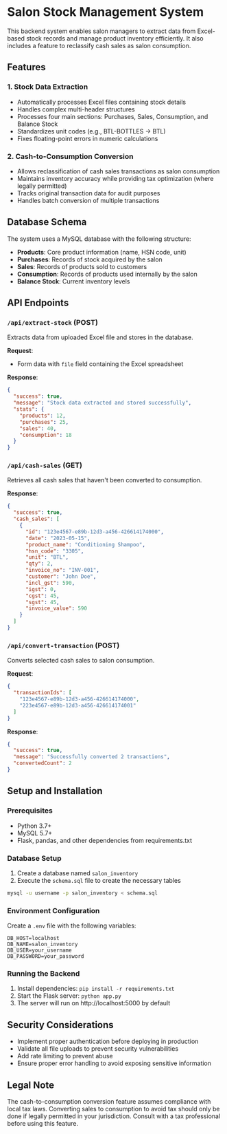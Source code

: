 # Salon Stock Management System

This backend system enables salon managers to extract data from Excel-based stock records and manage product inventory efficiently. It also includes a feature to reclassify cash sales as salon consumption.

## Features

### 1. Stock Data Extraction

- Automatically processes Excel files containing stock details
- Handles complex multi-header structures 
- Processes four main sections: Purchases, Sales, Consumption, and Balance Stock
- Standardizes unit codes (e.g., BTL-BOTTLES → BTL)
- Fixes floating-point errors in numeric calculations

### 2. Cash-to-Consumption Conversion

- Allows reclassification of cash sales transactions as salon consumption
- Maintains inventory accuracy while providing tax optimization (where legally permitted)
- Tracks original transaction data for audit purposes
- Handles batch conversion of multiple transactions

## Database Schema

The system uses a MySQL database with the following structure:

- **Products**: Core product information (name, HSN code, unit)
- **Purchases**: Records of stock acquired by the salon
- **Sales**: Records of products sold to customers
- **Consumption**: Records of products used internally by the salon
- **Balance Stock**: Current inventory levels

## API Endpoints

### `/api/extract-stock` (POST)

Extracts data from uploaded Excel file and stores in the database.

**Request**: 
- Form data with `file` field containing the Excel spreadsheet

**Response**:
```json
{
  "success": true,
  "message": "Stock data extracted and stored successfully",
  "stats": {
    "products": 12,
    "purchases": 25,
    "sales": 40,
    "consumption": 18
  }
}
```

### `/api/cash-sales` (GET)

Retrieves all cash sales that haven't been converted to consumption.

**Response**:
```json
{
  "success": true,
  "cash_sales": [
    {
      "id": "123e4567-e89b-12d3-a456-426614174000",
      "date": "2023-05-15",
      "product_name": "Conditioning Shampoo",
      "hsn_code": "3305",
      "unit": "BTL",
      "qty": 2,
      "invoice_no": "INV-001",
      "customer": "John Doe",
      "incl_gst": 590,
      "igst": 0,
      "cgst": 45,
      "sgst": 45,
      "invoice_value": 590
    }
  ]
}
```

### `/api/convert-transaction` (POST)

Converts selected cash sales to salon consumption.

**Request**:
```json
{
  "transactionIds": [
    "123e4567-e89b-12d3-a456-426614174000",
    "223e4567-e89b-12d3-a456-426614174001"
  ]
}
```

**Response**:
```json
{
  "success": true,
  "message": "Successfully converted 2 transactions",
  "convertedCount": 2
}
```

## Setup and Installation

### Prerequisites

- Python 3.7+
- MySQL 5.7+
- Flask, pandas, and other dependencies from requirements.txt

### Database Setup

1. Create a database named `salon_inventory`
2. Execute the `schema.sql` file to create the necessary tables

```bash
mysql -u username -p salon_inventory < schema.sql
```

### Environment Configuration

Create a `.env` file with the following variables:

```
DB_HOST=localhost
DB_NAME=salon_inventory
DB_USER=your_username
DB_PASSWORD=your_password
```

### Running the Backend

1. Install dependencies: `pip install -r requirements.txt`
2. Start the Flask server: `python app.py`
3. The server will run on http://localhost:5000 by default

## Security Considerations

- Implement proper authentication before deploying in production
- Validate all file uploads to prevent security vulnerabilities
- Add rate limiting to prevent abuse
- Ensure proper error handling to avoid exposing sensitive information

## Legal Note

The cash-to-consumption conversion feature assumes compliance with local tax laws. Converting sales to consumption to avoid tax should only be done if legally permitted in your jurisdiction. Consult with a tax professional before using this feature. 